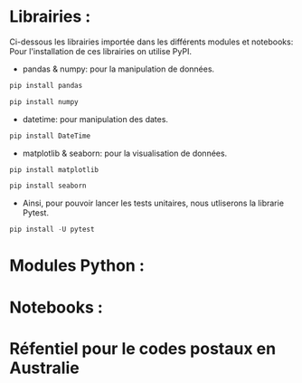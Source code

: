 # Librairies :

Ci-dessous les librairies importée dans les différents modules et notebooks:
Pour l'installation de ces librairies on utilise PyPI.

- pandas & numpy: pour la manipulation de données.

```python
pip install pandas
``` 

```python
pip install numpy
```

- datetime: pour manipulation des dates. 

```python
pip install DateTime
```

- matplotlib & seaborn: pour la visualisation de données.

```python
pip install matplotlib
```
 
```python
pip install seaborn
```

- Ainsi, pour pouvoir lancer les tests unitaires, nous utliserons 
la librarie Pytest. 

```python
pip install -U pytest
```

# Modules Python :


# Notebooks :


# Réfentiel pour le codes postaux en Australie
